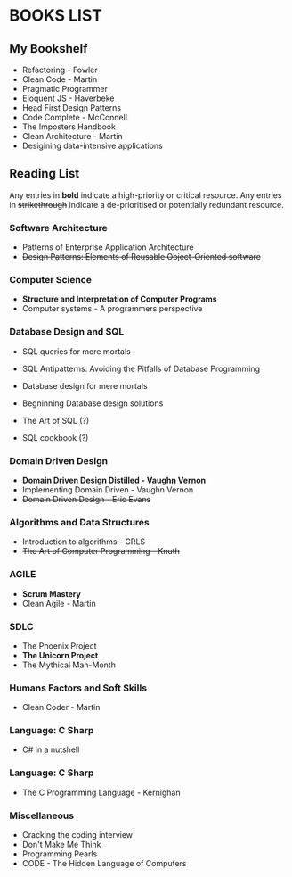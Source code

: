 # BOOKS LIST

## My Bookshelf

- Refactoring - Fowler
- Clean Code - Martin
- Pragmatic Programmer
- Eloquent JS - Haverbeke
- Head First Design Patterns
- Code Complete - McConnell
- The Imposters Handbook
- Clean Architecture - Martin
- Desigining data-intensive applications

## Reading List

Any entries in **bold** indicate a high-priority or critical resource. Any entries in ~~strikethrough~~ indicate a de-prioritised or potentially redundant resource.

### Software Architecture

- Patterns of Enterprise Application Architecture
- ~~Design Patterns: Elements of Reusable Object-Oriented software~~

### Computer Science

- **Structure and Interpretation of Computer Programs**
- Computer systems - A programmers perspective

### Database Design and SQL

- SQL queries for mere mortals
- SQL Antipatterns: Avoiding the Pitfalls of Database Programming
- Database design for mere mortals
- Begninning Database design solutions

- The Art of SQL (?)
- SQL cookbook (?)

### Domain Driven Design

- **Domain Driven Design Distilled - Vaughn Vernon**
- Implementing Domain Driven - Vaughn Vernon
- ~~Domain Driven Design - Eric Evans~~

### Algorithms and Data Structures

- Introduction to algorithms - CRLS
- ~~The Art of Computer Programming - Knuth~~

### AGILE

- **Scrum Mastery**
- Clean Agile - Martin

### SDLC

- The Phoenix Project
- **The Unicorn Project**
- The Mythical Man-Month

### Humans Factors and Soft Skills

- Clean Coder - Martin

### Language: C Sharp

- C# in a nutshell

### Language: C Sharp

- The C Programming Language - Kernighan

### Miscellaneous

- Cracking the coding interview
- Don't Make Me Think
- Programming Pearls
- CODE - The Hidden Language of Computers
